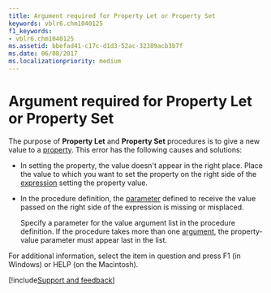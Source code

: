 ```yaml
---
title: Argument required for Property Let or Property Set
keywords: vblr6.chm1040125
f1_keywords:
- vblr6.chm1040125
ms.assetid: bbefad41-c17c-d1d3-52ac-32389acb3b7f
ms.date: 06/08/2017
ms.localizationpriority: medium
---
```



# Argument required for Property Let or Property Set

The purpose of **Property Let** and **Property Set** procedures is to give a new value to a [property](../../Glossary/vbe-glossary.md#property). This error has the following causes and solutions:



- In setting the property, the value doesn't appear in the right place. Place the value to which you want to set the property on the right side of the [expression](../../Glossary/vbe-glossary.md#expression) setting the property value.
    
- In the procedure definition, the [parameter](../../Glossary/vbe-glossary.md#parameter) defined to receive the value passed on the right side of the expression is missing or misplaced.
    
    Specify a parameter for the value argument list in the procedure definition. If the procedure takes more than one [argument](../../Glossary/vbe-glossary.md#argument), the property-value parameter must appear last in the list.
    

For additional information, select the item in question and press F1 (in Windows) or HELP (on the Macintosh).

[!include[Support and feedback](~/includes/feedback-boilerplate.md)]